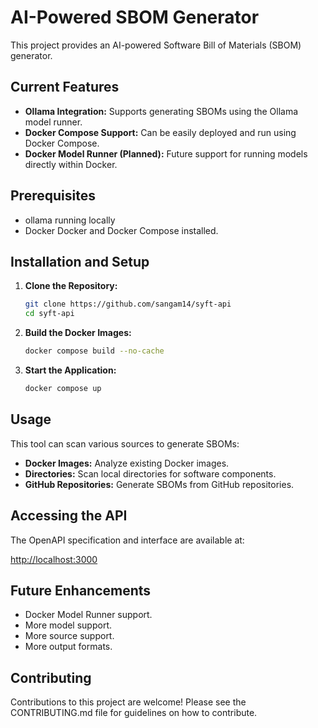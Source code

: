 # AI-Powered SBOM Generator

This project provides an AI-powered Software Bill of Materials (SBOM) generator.

## Current Features

*   **Ollama Integration:**  Supports generating SBOMs using the Ollama model runner.
*   **Docker Compose Support:**  Can be easily deployed and run using Docker Compose.
*   **Docker Model Runner (Planned):** Future support for running models directly within Docker.

## Prerequisites

*  ollama running locally 
*  Docker Docker and Docker Compose installed.

## Installation and Setup

1.  **Clone the Repository:**
    ```bash
    git clone https://github.com/sangam14/syft-api
    cd syft-api
    ```

2.  **Build the Docker Images:**
    ```bash
    docker compose build --no-cache
    ```

3.  **Start the Application:**
    ```bash
    docker compose up
    ```

## Usage

This tool can scan various sources to generate SBOMs:

*   **Docker Images:** Analyze existing Docker images.
*   **Directories:** Scan local directories for software components.
*   **GitHub Repositories:** Generate SBOMs from GitHub repositories.

## Accessing the API

The OpenAPI specification and interface are available at:

[http://localhost:3000](http://localhost:3000)

## Future Enhancements

*   Docker Model Runner support.
*   More model support.
*   More source support.
*   More output formats.

## Contributing

Contributions to this project are welcome! Please see the CONTRIBUTING.md file for guidelines on how to contribute.